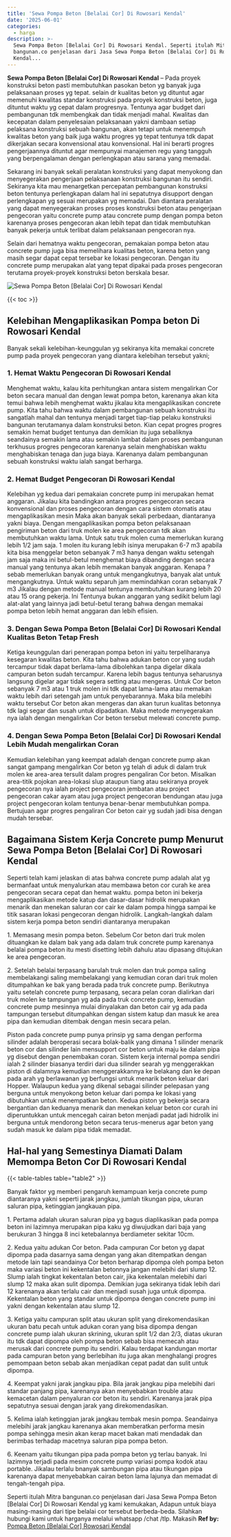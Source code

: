 ```yaml
---
title: 'Sewa Pompa Beton [Belalai Cor] Di Rowosari Kendal'
date: '2025-06-01'
categories:
  - harga
description: >-
  Sewa Pompa Beton [Belalai Cor] Di Rowosari Kendal. Seperti itulah Mitra
  bangunan.co penjelasan dari Jasa Sewa Pompa Beton [Belalai Cor] Di Rowosari
  Kendal...
---
```


**Sewa Pompa Beton \[Belalai Cor\] Di Rowosari Kendal** – Pada proyek konstruksi beton pasti membutuhkan pasokan beton yg banyak juga pelaksanaan proses yg tepat. selain dr kualitas beton yg dituntut agar memenuhi kwalitas standar konstruksi pada proyek konstruksi beton, juga dituntut waktu yg cepat dalam progresnya. Tentunya agar budget dari pembangunan tdk membengkak dan tidak menjadi mahal. Kwalitas dan kecepatan dalam penyelesaian pelaksanaan yakni dambaan setiap pelaksana konstruksi sebuah bangunan, akan tetapi untuk menempuh kwalitas beton yang baik juga waktu progres yg tepat tentunya tdk dapat dikerjakan secara konvensional atau konvensional. Hal ini berarti progres pengerjaannya dituntut agar mempunyai manajemen regu yang tangguh yang berpengalaman dengan perlengkapan atau sarana yang memadai.

Sekarang ini banyak sekali peralatan konstruksi yang dapat menyokong dan menyegerakan pengerjaan pelaksanaan konstruksi bangunan itu sendiri. Sekiranya kita mau menargetkan percepatan pembangunan konstruksi beton tentunya perlengkapan dalam hal ini sepatutnya disupport dengan perlengkapan yg sesuai merupakan yg memadai. Dan diantara peralatan yang dapat menyegerakan proses proses konstruksi beton atau pengerjaan pengecoran yaitu concrete pump atau concrete pump dengan pompa beton karenanya proses pengecoran akan lebih tepat dan tidak membutuhkan banyak pekerja untuk terlibat dalam pelaksanaan pengecoran nya.

Selain dari hematnya waktu pengecoran, pemakaian pompa beton atau concrete pump juga bisa memelihara kualitas beton, karena beton yang masih segar dapat cepat tersebar ke lokasi pengecoran. Dengan itu concrete pump merupakan alat yang tepat dipakai pada proses pengecoran terutama proyek-proyek konstruksi beton berskala besar.

![Sewa Pompa Beton [Belalai Cor] Di Rowosari Kendal](/images/sewa-concrete-pump-12.png)

{{< toc >}}

## Kelebihan Mengaplikasikan Pompa beton Di Rowosari Kendal

Banyak sekali kelebihan-keunggulan yg sekiranya kita memakai concrete pump pada proyek pengecoran yang diantara kelebihan tersebut yakni;

### 1\. Hemat Waktu Pengecoran Di Rowosari Kendal

Menghemat waktu, kalau kita perhitungkan antara sistem mengalirkan Cor beton secara manual dan dengan lewat pompa beton, karenanya akan kita temui bahwa lebih menghemat waktu jikalau kita mengaplikasikan concrete pump. Kita tahu bahwa waktu dalam pembangunan sebuah konstruksi itu sangatlah mahal dan tentunya menjadi target tiap-tiap pelaku konstruksi bangunan terutamanya dalam konstruksi beton. Kian cepat progres progres semakin hemat budget tentunya dan demikian itu juga sebaliknya seandainya semakin lama atau semakin lambat dalam proses pembangunan terkhusus progres pengecoran karenanya selain menghabiskan waktu menghabiskan tenaga dan juga biaya. Karenanya dalam pembangunan sebuah konstruksi waktu ialah sangat berharga.

### 2\. Hemat Budget Pengecoran Di Rowosari Kendal

Kelebihan yg kedua dari pemakaian concrete pump ini merupakan hemat anggaran. Jikalau kita bandingkan antara progres pengecoran secara konvensional dan proses pengecoran dengan cara sistem otomatis atau mengaplikasikan mesin Maka akan banyak sekali perbedaan, diantaranya yakni biaya. Dengan mengaplikasikan pompa beton pelaksanaan pengiriman beton dari truk molen ke area pengecoran tdk akan membutuhkan waktu lama. Untuk satu truk molen cuma memerlukan kurang lebih 1/2 jam saja. 1 molen itu kurang lebih isinya merupakan 6-7 m3 apabila kita bisa menggelar beton sebanyak 7 m3 hanya dengan waktu setengah jam saja maka ini betul-betul menghemat biaya dibanding dengan secara manual yang tentunya akan lebih memakan banyak anggaran. Kenapa ? sebab memerlukan banyak orang untuk mengangkutnya, banyak alat untuk mengangkutnya. Untuk waktu separuh jam memindahkan coran sebanyak 7 m3 Jikalau dengan metode manual tentunya membutuhkan kurang lebih 20 atau 15 orang pekerja. Ini Tentunya bukan anggaran yang sedikit belum lagi alat-alat yang lainnya jadi betul-betul terang bahwa dengan memakai pompa beton lebih hemat anggaran dan lebih efisien.

### 3\. Dengan Sewa Pompa Beton \[Belalai Cor\] Di Rowosari Kendal Kualitas Beton Tetap Fresh

Ketiga keunggulan dari penerapan pompa beton ini yaitu terpeliharanya kesegaran kwalitas beton. Kita tahu bahwa adukan beton cor yang sudah tercampur tidak dapat berlama-lama dibolehkan tanpa digelar dikala campuran beton sudah tercampur. Karena lebih bagus tentunya seharusnya langsung digelar agar tidak segera setting atau mengeras. Untuk Cor beton sebanyak 7 m3 atau 1 truk molen ini tdk dapat lama-lama atau memakan waktu lebih dari setengah jam untuk penyebarannya. Maka bila melebihi waktu tersebut Cor beton akan mengeras dan akan turun kualitas betonnya tdk lagi segar dan susah untuk dipadatkan. Maka metode menyegerakan nya ialah dengan mengalirkan Cor beton tersebut melewati concrete pump.

### 4\. Dengan Sewa Pompa Beton \[Belalai Cor\] Di Rowosari Kendal Lebih Mudah mengalirkan Coran

Kemudian kelebihan yang keempat adalah dengan concrete pump akan sangat gampang mengalirkan Cor beton yg telah di aduk di dalam truk molen ke area-area tersulit dalam progres pengaliran Cor beton. Misalkan area-titik pojokan area-lokasi slup ataupun tiang atau sekiranya proyek pengecoran nya ialah project pengecoran jembatan atau project pengecoran cakar ayam atau juga project pengecoran bendungan atau juga project pengecoran kolam tentunya benar-benar membutuhkan pompa. Bertujuan agar progres pengaliran Cor beton cair yg sudah jadi bisa dengan mudah tersebar.

## Bagaimana Sistem Kerja Concrete pump Menurut Sewa Pompa Beton \[Belalai Cor\] Di Rowosari Kendal

Seperti telah kami jelaskan di atas bahwa concrete pump adalah alat yg bermanfaat untuk menyalurkan atau membawa beton cor curah ke area pengecoran secara cepat dan hemat waktu. pompa beton ini bekerja mengaplikasikan metode katup dan dasar-dasar hidrolik merupakan menarik dan menekan saluran cor cair ke dalam pompa hingga sampai ke titik sasaran lokasi pengecoran dengan hidrolik. Langkah-langkah dalam sistem kerja pompa beton sendiri diantaranya merupakan

1\. Memasang mesin pompa beton. Sebelum Cor beton dari truk molen dituangkan ke dalam bak yang ada dalam truk concrete pump karenanya belalai pompa beton itu mesti disetting lebih dahulu atau dipasang ditujukan ke area pengecoran.

2\. Setelah belalai terpasang barulah truk molen dan truk pompa saling membelakangi saling membelakangi yang kemudian coran dari truk molen ditumpahkan ke bak yang berada pada truk concrete pump. Berikutnya yaitu setelah concrete pump terpasang, secara pelan coran dialirkan dari truk molen ke tampungan yg ada pada truk concrete pump, kemudian concrete pump mesinnya mulai dinyalakan dan beton cair yg ada pada tampungan tersebut ditumpahkan dengan sistem katup dan masuk ke area pipa dan kemudian ditembak dengan mesin secara pelan.

Piston pada concrete pump punya prinsip yg sama dengan performa silinder adalah beroperasi secara bolak-balik yang dimana 1 silinder menarik beton cor dan silinder lain mensupport cor beton untuk maju ke dalam pipa yg disebut dengan penembakan coran. Sistem kerja internal pompa sendiri ialah 2 silinder biasanya terdiri dari dua silinder searah yg menggerakkan piston di dalamnya kemudian menggerakkannya ke belakang dan ke depan pada arah yg berlawanan yg berfungsi untuk menarik beton keluar dari Hopper. Walaupun kedua yang dikenal sebagai silinder pelepasan yang berguna untuk menyokong beton keluar dari pompa ke lokasi yang dibutuhkan untuk menempatkan beton. Kedua piston yg bekerja secara bergantian dan keduanya menarik dan menekan keluar beton cor curah ini diperuntukkan untuk mencegah cairan beton menjadi padat jadi hidrolik ini berguna untuk mendorong beton secara terus-menerus agar beton yang sudah masuk ke dalam pipa tidak memadat.

## Hal-hal yang Semestinya Diamati Dalam Memompa Beton Cor Di Rowosari Kendal

{{< table-tables table="table2" >}}

Banyak faktor yg memberi pengaruh kemampuan kerja concrete pump diantaranya yakni seperti jarak jangkau, jumlah tikungan pipa, ukuran saluran pipa, ketinggian jangkauan pipa.

1\. Pertama adalah ukuran saluran pipa yg bagus diaplikasikan pada pompa beton ini lazimnya merupakan pipa kaku yg diwujudkan dari baja yang berukuran 3 hingga 8 inci ketebalannya berdiameter sekitar 10cm.

2\. Kedua yaitu adukan Cor beton. Pada campuran Cor beton yg dapat dipompa pada dasarnya sama dengan yang akan ditempatkan dengan metode lain tapi seandainya Cor beton berharap dipompa oleh pompa beton maka variasi beton ini kekentalan betonnya jangan melebihi dari slump 12. Slump ialah tingkat kekentalan beton cair, jika kekentalan melebihi dari slump 12 maka akan sulit dipompa. Demikian juga sekiranya tidak lebih dari 12 karenanya akan terlalu cair dan menjadi susah juga untuk dipompa. Kekentalan beton yang standar untuk dipompa dengan concrete pump ini yakni dengan kekentalan atau slump 12.

3\. Ketiga yaitu campuran split atau ukuran split yang direkomendasikan ukuran batu pecah untuk adukan coran yang bisa dipompa dengan concrete pump ialah ukuran skrining, ukuran split 1/2 dan 2/3, diatas ukuran itu tdk dapat dipompa oleh pompa beton sebab bisa memecah atau merusak dari concrete pump itu sendiri. Kalau terdapat kandungan mortar pada campuran beton yang berlebihan itu juga akan menghalangi progres pemompaan beton sebab akan menjadikan cepat padat dan sulit untuk dipompa.

4\. Keempat yakni jarak jangkau pipa. Bila jarak jangkau pipa melebihi dari standar panjang pipa, karenanya akan menyebabkan trouble atau kemacetan dalam penyaluran cor beton itu sendiri. Karenanya jarak pipa sepatutnya sesuai dengan jarak yang direkomendasikan.

5\. Kelima ialah ketinggian jarak jangkau tembak mesin pompa. Seandainya melebihi jarak jangkau karenanya akan memberatkan performa mesin pompa sehingga mesin akan kerap macet bakan mati mendadak dan berimbas terhadap macetnya saluran pipa pompa beton.

6\. Keenam yaitu tikungan pipa pada pompa beton yg terlau banyak. Ini lazimnya terjadi pada mesim concrete pump variasi pompa kodok atau portable. Jikalau terlalu bnanyak sambungan pipa atau tikungan pipa karenanya dapat menyebabkan cairan beton lama lajunya dan memadat di tengah-tengah pipa.

Seperti itulah Mitra bangunan.co penjelasan dari Jasa Sewa Pompa Beton \[Belalai Cor\] Di Rowosari Kendal yg kami kemukakan, Adapun untuk biaya masing-masing dari tipe belalai cor tersebut berbeda-beda. Silahkan hubungi kami untuk harganya melalui whatsapp /chat /tlp. Makasih
**Ref by:** [Pompa Beton [Belalai Cor] Rowosari Kendal](https://id.wikipedia.org/wiki/Pompa)
